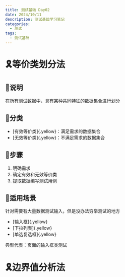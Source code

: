 ```yaml
---
title: 测试基础 Day02
date: 2024/10/11
description: 测试基础学习笔记
categories: 
  - 测试
tags: 
  - 测试基础
---
```


# :reminder_ribbon:等价类划分法

## :rotating_light:说明

在所有测试数据中，具有某种共同特征的数据集合进行划分

## :rotating_light:分类

- [有效等价类]{.yellow}：满足需求的数据集合
- [无效等价类]{.yellow}：不满足需求的数据集合

## :rotating_light:步骤

1. 明确需求
2. 确定有效和无效等价类
3. 提取数据编写测试用例

## :rotating_light:适用场景

针对需要有大量数据测试输入，但是没办法穷举测试的地方

- [输入框]{.yellow}
- [下拉列表]{.yellow}
- [单选复选框]{.yellow}

典型代表：页面的输入框类测试

# :reminder_ribbon:边界值分析法

